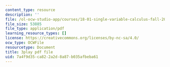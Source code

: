 ```yaml
---
content_type: resource
description: ''
file: /ol-ocw-studio-app/courses/18-01-single-variable-calculus-fall-2006/7a4f9d35ca822a2d8a87b035afbeba61_YN7k_bXXggY.pdf
file_size: 53885
file_type: application/pdf
learning_resource_types: []
license: https://creativecommons.org/licenses/by-nc-sa/4.0/
ocw_type: OCWFile
resourcetype: Document
title: 3play pdf file
uid: 7a4f9d35-ca82-2a2d-8a87-b035afbeba61
---
```

